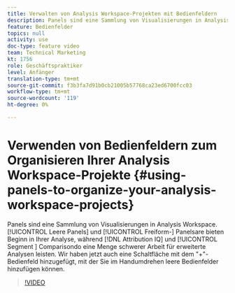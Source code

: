 ```yaml
---
title: Verwalten von Analysis Workspace-Projekten mit Bedienfeldern
description: Panels sind eine Sammlung von Visualisierungen in Analysis Workspace. Leere Paneele und Freiform-Paneele sind Orte, an denen Sie Ihre Analyse Beginn haben, während Attribution IQ- und Segmentvergleich eine große Belastung für erweiterte Analysen darstellen. Wir haben jetzt auch eine Schaltfläche mit dem "+"-Bedienfeld hinzugefügt, mit der Sie im Handumdrehen leere Bedienfelder hinzufügen können.
feature: Bedienfelder
topics: null
activity: use
doc-type: feature video
team: Technical Marketing
kt: 1756
role: Geschäftspraktiker
level: Anfänger
translation-type: tm+mt
source-git-commit: f3b3fa7d91b0cb21005b57768ca23ed6700fcc03
workflow-type: tm+mt
source-wordcount: '119'
ht-degree: 0%

---
```



# Verwenden von Bedienfeldern zum Organisieren Ihrer Analysis Workspace-Projekte {#using-panels-to-organize-your-analysis-workspace-projects}

Panels sind eine Sammlung von Visualisierungen in Analysis Workspace. [!UICONTROL Leere Panels]  und  [!UICONTROL Freiform-] Panelsare bieten Beginn in Ihrer Analyse, während  [!DNL Attribution IQ] und  [!UICONTROL Segment ] Comparisondo eine Menge schwerer Arbeit für erweiterte Analysen leisten. Wir haben jetzt auch eine Schaltfläche mit dem &quot;+&quot;-Bedienfeld hinzugefügt, mit der Sie im Handumdrehen leere Bedienfelder hinzufügen können.

>[!VIDEO](https://video.tv.adobe.com/v/23388/?quality=12)
